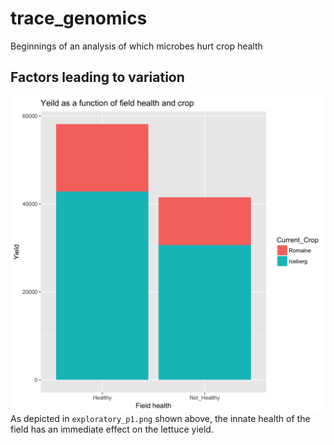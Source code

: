 # trace_genomics
Beginnings of an analysis of which microbes hurt crop health

## Factors leading to variation
![Image](https://raw.githubusercontent.com/ekalosak/trace_genomics/master/exploratory_p1.png)
As depicted in `exploratory_p1.png` shown above, the innate health of the field
has an immediate effect on the lettuce yield.


